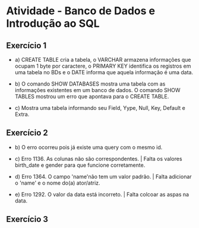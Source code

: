 # Atividade - Banco de Dados e Introdução ao SQL

## Exercício 1

- a) CREATE TABLE cria a tabela, o VARCHAR armazena informações que ocupam 1 byte por caractere, o PRIMARY KEY identifica os registros em uma tabela no BDs e o DATE informa que aquela informação é uma data.

- b) O comando SHOW DATABASES mostra uma tabela com as informações existentes em um banco de dados. O comando SHOW TABLES mostrou um erro que apontava para o CREATE TABLE.

- c) Mostra uma tabela informando seu Field, Yype, Null, Key, Default e Extra.

## Exercício 2

- b) O erro ocorreu pois já existe uma query com o mesmo id.

- c) Erro 1136. As colunas não são correspondentes. | Falta os valores birth_date e gender para que funcione corretamente.

- d) Erro 1364. O campo 'name'não tem um valor padrão. | Falta adicionar o 'name' e o nome do(a) ator/atriz.

- e) Erro 1292. O valor da data está incorreto. | Falta colcoar as aspas na data.

## Exercício 3
